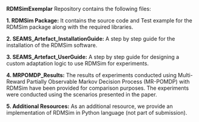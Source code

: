 **RDMSimExemplar** Repository contains the following files:

**1. RDMSim Package:** It contains the source code and Test example for the RDMSim package along with the required libraries.

**2. SEAMS_Artefact_InstallationGuide:** A step by step guide for the installation of the RDMSim software.

**3. SEAMS_Artefact_UserGuide:** A step by step guide for designing a custom adaptation logic to use RDMSim for experiments.

**4. MRPOMDP_Results:** The results of experiments conducted using Multi-Reward Partially Observable Markov Decision Process (MR-POMDP) with RDMSim have been provided for comparison purposes. The experiments were conducted using the scenarios presented in the paper.

**5. Additional Resources:** As an additional resource, we provide an implementation of RDMSim in Python language (not part of submission).
